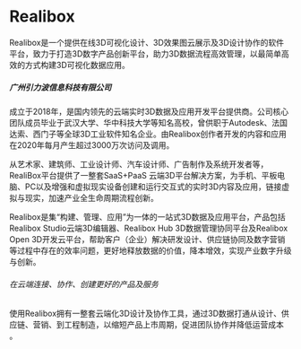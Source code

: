 # 

# Realibox

Realibox是一个提供在线3D可视化设计、3D效果图云展示及3D设计协作的软件平台，致力于打造3D数字产品创新平台，助力3D数据流程高效管理，以最简单高效的方式构建3D可视化数据应用。

##### 广州引力波信息科技有限公司
成立于2018年，是国内领先的云端实时3D数据及应用开发平台提供商。公司核心团队成员毕业于武汉大学、华中科技大学等知名高校，曾供职于Autodesk、法国达索、西门子等全球3D工业软件知名企业。由Realibox创作者开发的内容和应用在2020年每月产生超过3000万次访问及调用。

从艺术家、建筑师、工业设计师、汽车设计师、广告制作及系统开发者等，RealiBox平台提供了一整套SaaS+PaaS 云端3D平台解决方案，为手机、平板电脑、PC以及增强和虚拟现实设备创建和运行交互式的实时3D内容及应用，链接虚拟与现实，加速产业全生命周期流程创新。

Realibox是集“构建、管理、应用”为一体的一站式3D数据及应用平台，产品包括Realibox Studio云端3D编辑器、Realibox Hub 3D数据管理协同平台及Realibox Open 3D开发云平台，帮助客户（企业）解决研发设计、供应链协同及数字营销等过程中存在的效率问题，更好地释放数据的价值，降本增效，实现产业数字升级与创新。

###### 在云端连接、协作、创建更好的产品及服务

使用Realibox拥有一整套云端化3D设计及协作工具，通过3D数据打通从设计、供应链、营销、到工程制造，以缩短产品上市周期，促进团队协作并降低运营成本 。

